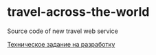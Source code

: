 # travel-across-the-world
Source code of new travel web service

[Техническое задание на разработку](./docs/technical_requirements.md)